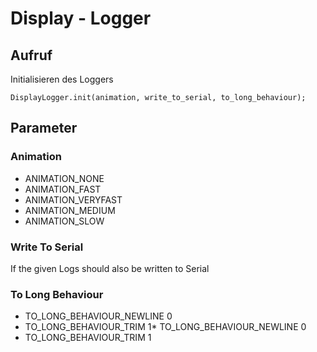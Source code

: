 # Display - Logger

## Aufruf

Initialisieren des Loggers

`DisplayLogger.init(animation, write_to_serial, to_long_behaviour);`

## Parameter

### Animation

* ANIMATION_NONE
* ANIMATION_FAST
* ANIMATION_VERYFAST
* ANIMATION_MEDIUM
* ANIMATION_SLOW

### Write To Serial

If the given Logs should also be written to Serial

### To Long Behaviour

* TO_LONG_BEHAVIOUR_NEWLINE 0
* TO_LONG_BEHAVIOUR_TRIM 1* TO_LONG_BEHAVIOUR_NEWLINE 0
* TO_LONG_BEHAVIOUR_TRIM 1
